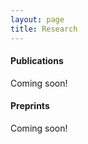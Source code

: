 ```yaml
---
layout: page
title: Research
---
```


#### Publications

Coming soon!

#### Preprints

Coming soon!
